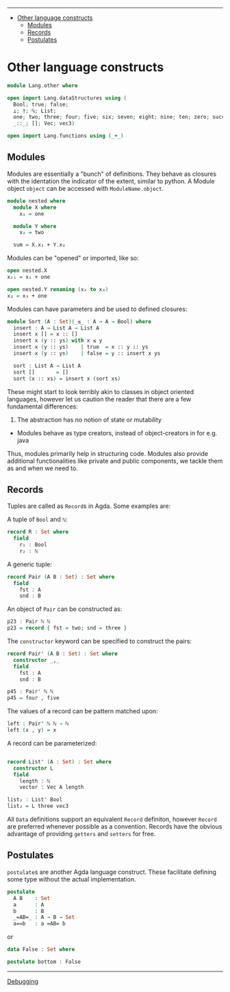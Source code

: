 <!-- START doctoc generated TOC please keep comment here to allow auto update -->
<!-- DON'T EDIT THIS SECTION, INSTEAD RE-RUN doctoc TO UPDATE -->
****

- [Other language constructs](#other-language-constructs)
  - [Modules](#modules)
  - [Records](#records)
  - [Postulates](#postulates)

<!-- END doctoc generated TOC please keep comment here to allow auto update -->


# Other language constructs

```agda
module Lang.other where

open import Lang.dataStructures using (
  Bool; true; false;
  ⊥; ⊤; ℕ; List;
  one; two; three; four; five; six; seven; eight; nine; ten; zero; succ;
  _::_; []; Vec; vec3)

open import Lang.functions using (_+_)
```

## Modules

Modules are essentially a "bunch" of definitions. They behave as closures with the identation the indicator of the extent, similar to python. A Module object `object` can be accessed with `ModuleName.object`.

```agda
module nested where
  module X where
    x₁ = one

  module Y where
    x₂ = two

  sum = X.x₁ + Y.x₂
```

Modules can be "opened" or imported, like so:

```agda
open nested.X
x₁₁ = x₁ + one

open nested.Y renaming (x₂ to x₃)
x₂ = x₃ + one
```

Modules can have parameters and be used to defined closures:

```agda
module Sort (A : Set)(_≤_ : A → A → Bool) where
  insert : A → List A → List A
  insert x [] = x :: []
  insert x (y :: ys) with x ≤ y
  insert x (y :: ys)    | true  = x :: y :: ys
  insert x (y :: ys)    | false = y :: insert x ys

  sort : List A → List A
  sort []       = []
  sort (x :: xs) = insert x (sort xs)
```

These might start to look terribly akin to classes in object oriented languages, however let us caution the reader that there are a few fundamental differences:

1. The abstraction has no notion of state or mutability
- Modules behave as type creators, instead of object-creators in for e.g. java

Thus, modules primarily help in structuring code. Modules also provide additional functionalities like private and public components, we tackle them as and when we need to.

## Records

Tuples are called as `Record`s in Agda. Some examples are:

A tuple of `Bool` and `ℕ`:

```agda
record R : Set where
  field
    r₁ : Bool
    r₂ : ℕ
```

A generic tuple:

```agda
record Pair (A B : Set) : Set where
  field
    fst : A
    snd : B
```

An object of `Pair` can be constructed as:

```agda
p23 : Pair ℕ ℕ
p23 = record { fst = two; snd = three }
```

The `constructor` keyword can be specified to construct the pairs:

```agda
record Pair' (A B : Set) : Set where
  constructor _,_
  field
    fst : A
    snd : B

p45 : Pair' ℕ ℕ
p45 = four , five
```

The values of a record can be pattern matched upon:

```agda
left : Pair' ℕ ℕ → ℕ
left (x , y) = x
```

A record can be parameterized:

```agda

record List' (A : Set) : Set where
  constructor L
  field
    length : ℕ
    vector : Vec A length

list₂ : List' Bool
list₂ = L three vec3
```

All `Data` definitions support an equivalent `Record` definiton, however `Record` are preferred whenever possible as a convention. Records have the obvious advantage of providing `getters` and `setters` for free.


## Postulates

`postulate`s are another Agda language construct. These facilitate defining some type without the actual implementation.

```agda
postulate
  A B    : Set
  a      : A
  b      : B
  _=AB=_ : A → B → Set
  a==b   : a =AB= b
```

or

```agda
data False : Set where

postulate bottom : False
```

****
[Debugging](./Lang.debugging.html)

